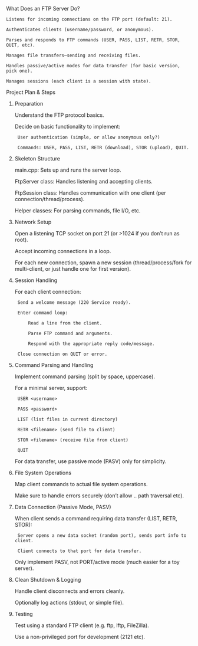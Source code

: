 
What Does an FTP Server Do?

    Listens for incoming connections on the FTP port (default: 21).

    Authenticates clients (username/password, or anonymous).

    Parses and responds to FTP commands (USER, PASS, LIST, RETR, STOR, QUIT, etc).

    Manages file transfers—sending and receiving files.

    Handles passive/active modes for data transfer (for basic version, pick one).

    Manages sessions (each client is a session with state).


Project Plan & Steps
1. Preparation

    Understand the FTP protocol basics.

    Decide on basic functionality to implement:

        User authentication (simple, or allow anonymous only?)

        Commands: USER, PASS, LIST, RETR (download), STOR (upload), QUIT.

2. Skeleton Structure

    main.cpp: Sets up and runs the server loop.

    FtpServer class: Handles listening and accepting clients.

    FtpSession class: Handles communication with one client (per connection/thread/process).

    Helper classes: For parsing commands, file I/O, etc.

3. Network Setup

    Open a listening TCP socket on port 21 (or >1024 if you don’t run as root).

    Accept incoming connections in a loop.

    For each new connection, spawn a new session (thread/process/fork for multi-client, or just handle one for first version).

4. Session Handling

    For each client connection:

        Send a welcome message (220 Service ready).

        Enter command loop:

            Read a line from the client.

            Parse FTP command and arguments.

            Respond with the appropriate reply code/message.

        Close connection on QUIT or error.

5. Command Parsing and Handling

    Implement command parsing (split by space, uppercase).

    For a minimal server, support:

        USER <username>

        PASS <password>

        LIST (list files in current directory)

        RETR <filename> (send file to client)

        STOR <filename> (receive file from client)

        QUIT

    For data transfer, use passive mode (PASV) only for simplicity.

6. File System Operations

    Map client commands to actual file system operations.

    Make sure to handle errors securely (don’t allow .. path traversal etc).

7. Data Connection (Passive Mode, PASV)

    When client sends a command requiring data transfer (LIST, RETR, STOR):

        Server opens a new data socket (random port), sends port info to client.

        Client connects to that port for data transfer.

    Only implement PASV, not PORT/active mode (much easier for a toy server).

8. Clean Shutdown & Logging

    Handle client disconnects and errors cleanly.

    Optionally log actions (stdout, or simple file).

9. Testing

    Test using a standard FTP client (e.g. ftp, lftp, FileZilla).

    Use a non-privileged port for development (2121 etc).